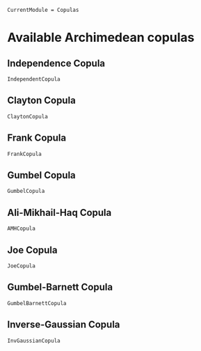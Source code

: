 ```@meta
CurrentModule = Copulas
```

# Available Archimedean copulas

## Independence Copula

```@docs
IndependentCopula
```

## Clayton Copula

```@docs
ClaytonCopula
```

## Frank Copula

```@docs
FrankCopula
```

## Gumbel Copula

```@docs
GumbelCopula
```

## Ali-Mikhail-Haq Copula

```@docs
AMHCopula
```

## Joe Copula

```@docs
JoeCopula
```


## Gumbel-Barnett Copula

```@docs
GumbelBarnettCopula
```


## Inverse-Gaussian Copula

```@docs
InvGaussianCopula
```
